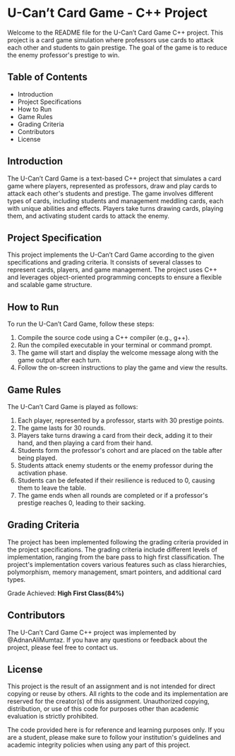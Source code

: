 
# U-Can’t Card Game - C++ Project
Welcome to the README file for the U-Can’t Card Game C++ project. This project is a card game simulation where professors use cards to attack each other and students to gain prestige. The goal of the game is to reduce the enemy professor's prestige to win.

## Table of Contents
- Introduction
- Project Specifications
- How to Run
- Game Rules
- Grading Criteria
- Contributors
- License

## Introduction
The U-Can’t Card Game is a text-based C++ project that simulates a card game where players, represented as professors, draw and play cards to attack each other's students and prestige. The game involves different types of cards, including students and management meddling cards, each with unique abilities and effects. Players take turns drawing cards, playing them, and activating student cards to attack the enemy.

## Project Specification
This project implements the U-Can’t Card Game according to the given specifications and grading criteria. It consists of several classes to represent cards, players, and game management. The project uses C++ and leverages object-oriented programming concepts to ensure a flexible and scalable game structure.


## How to Run
To run the U-Can’t Card Game, follow these steps:

1. Compile the source code using a C++ compiler (e.g., g++).
2. Run the compiled executable in your terminal or command prompt.
3. The game will start and display the welcome message along with the game output after each turn.
4. Follow the on-screen instructions to play the game and view the results.

## Game Rules
The U-Can’t Card Game is played as follows:

1. Each player, represented by a professor, starts with 30 prestige points.
2. The game lasts for 30 rounds.
3. Players take turns drawing a card from their deck, adding it to their hand, and then playing a card from their hand.
4. Students form the professor's cohort and are placed on the table after being played.
5. Students attack enemy students or the enemy professor during the activation phase.
6. Students can be defeated if their resilience is reduced to 0, causing them to leave the table.
7. The game ends when all rounds are completed or if a professor's prestige reaches 0, leading to their sacking.

## Grading Criteria
The project has been implemented following the grading criteria provided in the project specifications. The grading criteria include different levels of implementation, ranging from the bare pass to high first classification. The project's implementation covers various features such as class hierarchies, polymorphism, memory management, smart pointers, and additional card types.

Grade Achieved: <b>High First Class(84%)</b>

## Contributors
The U-Can’t Card Game C++ project was implemented by @AdnanAliMumtaz. If you have any questions or feedback about the project, please feel free to contact us.

## License
This project is the result of an assignment and is not intended for direct copying or reuse by others. All rights to the code and its implementation are reserved for the creator(s) of this assignment. Unauthorized copying, distribution, or use of this code for purposes other than academic evaluation is strictly prohibited.

The code provided here is for reference and learning purposes only. If you are a student, please make sure to follow your institution's guidelines and academic integrity policies when using any part of this project.
